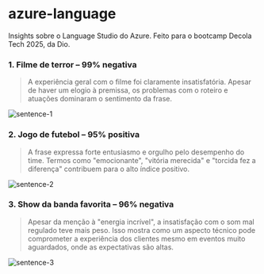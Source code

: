 # azure-language
Insights sobre o Language Studio do Azure. Feito para o bootcamp Decola Tech 2025, da Dio.

### 1. Filme de terror – 99% negativa
> A experiência geral com o filme foi claramente insatisfatória. Apesar de haver um elogio à premissa, os problemas com o roteiro e atuações dominaram o sentimento da frase.

![sentence-1](https://github.com/user-attachments/assets/5b46f18f-de2d-43d1-9189-9ce9d09ac0b1)

### 2. Jogo de futebol – 95% positiva
> A frase expressa forte entusiasmo e orgulho pelo desempenho do time. Termos como "emocionante", "vitória merecida" e "torcida fez a diferença" contribuem para o alto índice positivo.

![sentence-2](https://github.com/user-attachments/assets/5252b8ac-c09a-4c92-8694-ceaa75f0e8ed)

### 3. Show da banda favorita – 96% negativa
> Apesar da menção à "energia incrível", a insatisfação com o som mal regulado teve mais peso. Isso mostra como um aspecto técnico pode comprometer a experiência dos clientes mesmo em eventos muito aguardados, onde as expectativas são altas.

![sentence-3](https://github.com/user-attachments/assets/d90b6fb8-2307-468b-882d-7dbcb713fa14)
